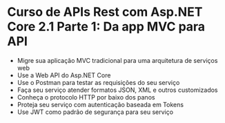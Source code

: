 # Curso de APIs Rest com Asp.NET Core 2.1 Parte 1: Da app MVC para API

- Migre sua aplicação MVC tradicional para uma arquitetura de serviços web
- Use a Web API do Asp.NET Core
- Use o Postman para testar as requisições do seu serviço
- Faça seu serviço atender formatos JSON, XML e outros customizados
- Conheça o protocolo HTTP por baixo dos panos
- Proteja seu serviço com autenticação baseada em Tokens
- Use JWT como padrão de segurança para seu serviço
